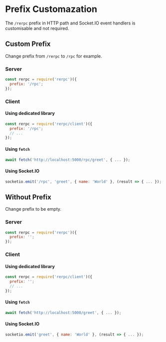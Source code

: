 Prefix Customazation
====================

The `/rerpc` prefix in HTTP path and Socket.IO event handlers is customisable and not required.

## Custom Prefix

Change prefix from `/rerpc` to `/rpc` for example.

### Server

```javascript
const rerpc = require('rerpc')({
  prefix: '/rpc';
});
```
### Client

#### Using dedicated library

```javascript
const rerpc = require('rerpc/client')({
  prefix: '/rpc';
  // ...
});
```

#### Using `fetch`

```javascript
await fetch('http://localhost:5000/rpc/greet', { ... });
```

#### Using Socket.IO
```javascript
socketio.emit('/rpc', 'greet', { name: 'World' }, (result => { ... });
```
## Without Prefix

Change prefix to be empty.

### Server

```javascript
const rerpc = require('rerpc')({
  prefix: '';
});
```
### Client

#### Using dedicated library

```javascript
const rerpc = require('rerpc/client')({
  prefix: '';
  // ...
});
```

#### Using `fetch`

```javascript
await fetch('http://localhost:5000/greet', { ... });
```

#### Using Socket.IO

```javascript
socketio.emit('greet', { name: 'World' }, (result => { ... });
```
